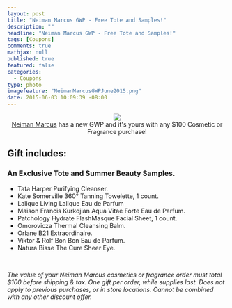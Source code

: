 ```yaml
---
layout: post
title: "Neiman Marcus GWP - Free Tote and Samples!"
description: ""
headline: "Neiman Marcus GWP - Free Tote and Samples!"
tags: [Coupons]
comments: true
mathjax: null
published: true
featured: false
categories: 
  - Coupons
type: photo
imagefeature: "NeimanMarcusGWPJune2015.png"
date: 2015-06-03 10:09:39 -08:00
---
```


<center><img src='/images/NeimanMarcusGWPJune2015.png'></center>

<center><a href="https://www.neimanmarcus.com">Neiman Marcus</a> has a new GWP and it's yours with any $100 Cosmetic or Fragrance purchase!</center>

## Gift includes:

### An Exclusive Tote and Summer Beauty Samples.

* Tata Harper Purifying Cleanser.
* Kate Somerville 360° Tanning Towelette, 1 count.
* Lalique Living Lalique Eau de Parfum
* Maison Francis Kurkdjian Aqua Vitae Forte Eau de Parfum.
* Patchology Hydrate FlashMasque Facial Sheet, 1 count.
* Omorovicza Thermal Cleansing Balm.
* Orlane B21 Extraordinaire.
* Viktor & Rolf Bon Bon Eau de Parfum.
* Natura Bisse The Cure Sheer Eye.

<br>

<i>The value of your Neiman Marcus cosmetics or fragrance order must total $100 before shipping & tax. One gift per order, while supplies last. Does not apply to previous purchases, or in store locations. Cannot be combined with any other discount offer.</i>
